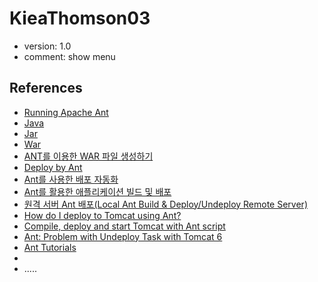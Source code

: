 KieaThomson03
=============
- version: 1.0
- comment: show menu  


References
----------
- [Running Apache Ant](https://ant.apache.org/manual/running.html "Running Apache Ant")
- [Java](https://ant.apache.org/manual/Tasks/java.html "Java")
- [Jar](https://ant.apache.org/manual/Tasks/jar.html "Jar")
- [War](https://ant.apache.org/manual/Tasks/war.html "War")
- [ANT를 이용한 WAR 파일 생성하기](http://logtree.tistory.com/11 "ANT를 이용한 WAR 파일 생성하기")
- [Deploy by Ant](http://evilimp.tistory.com/353 "Deploy by Ant")
- [Ant를 사용한 배포 자동화](http://whiteship.tistory.com/1206 "Ant를 사용한 배포 자동화")
- [Ant를 활용한 애플리케이션 빌드 및 배포](http://www.jlancer.net/board/article_view.jsp?article_no=7443&idx_notice=NOTICE_FLAG+DESC%2C&board_no=21 "Ant를 활용한 애플리케이션 빌드 및 배포")
- [원격 서버 Ant 배포(Local Ant Build & Deploy/Undeploy Remote Server)](http://firehouse.tistory.com/25 "원격 서버 Ant 배포(Local Ant Build & Deploy/Undeploy Remote Server)")
- [How do I deploy to Tomcat using Ant?](http://www.avajava.com/tutorials/lessons/how-do-i-deploy-to-tomcat-using-ant.html "How do I deploy to Tomcat using Ant?")
- [Compile, deploy and start Tomcat with Ant script](https://readlearncode.com/code-and-stuff/useful-ant-tasks/ "Compile, deploy and start Tomcat with Ant script")
- [Ant: Problem with Undeploy Task with Tomcat 6](https://coderanch.com/t/474812/build-tools/Ant-Undeploy-Task-Tomcat "Ant: Problem with Undeploy Task with Tomcat 6")
- [Ant Tutorials](http://www.avajava.com/tutorials/categories/ant "Ant Tutorials")
- []("")
- []("")
.....

